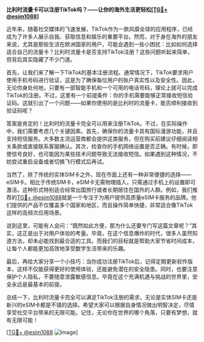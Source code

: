 **比利时流量卡可以注册TikTok吗？——让你的海外生活更轻松[[TG💪+ @esim1088](https://t.me/s/esim1088)]**

近年来，随着社交媒体的飞速发展，TikTok作为一款风靡全球的应用程序，已经成为了许多人展示自我、获取信息和娱乐的重要平台。然而，对于身在海外的朋友来说，尤其是那些生活在欧洲国家的用户，可能会遇到一些小困扰：比如如何选择适合自己的流量卡？比利时流量卡是否支持TikTok注册？这些问题听起来简单，但背后其实隐藏了不少门道。

首先，让我们来了解一下TikTok的基本注册流程。通常情况下，TikTok要求用户使用手机号码进行验证，这是为了确保每位用户的账户真实性以及安全性。因此，无论你身处何地，只要有一部智能手机和一个可用的电话号码，理论上就可以完成TikTok的注册。不过，这里有一个前提条件：你的手机需要能够正常接收短信验证码。这就引出了一个问题——如果你使用的是比利时的流量卡，能否顺利接收到验证码呢？

答案是肯定的！比利时的流量卡完全可以用来注册TikTok。不过，在实际操作中，我们需要考虑几个关键因素。首先，确保你的流量卡具有国际漫游功能，并且支持短信服务。大多数主流运营商都会提供这类服务，但在购买前建议仔细阅读相关条款或直接联系客服确认。其次，检查你的手机网络设置是否正确。有时候，即使信号良好，也可能因为某些技术问题导致无法接收短信。如果遇到这种情况，不妨尝试重启设备或者切换飞行模式后再试。

当然了，除了传统的实体SIM卡之外，现在市面上还有一种非常便捷的选择——eSIM卡。相比于传统SIM卡，eSIM卡无需物理插入，只需通过手机上的设置即可激活。这种形式特别适合经常出国旅行或者长期居住在国外的人群。例如，我们推荐的[TG💪+ @esim1088](https://t.me/s/esim1088)就是一个专注于为用户提供高质量eSIM卡服务的品牌。他们提供的产品不仅覆盖多个国家和地区，而且操作简单快捷，非常适合像TikTok这样的高频次应用场景。

说到这里，可能有人会问：“既然如此方便，那为什么还要专门写这篇文章呢？”其实，这正是出于对用户体验的考量。毕竟，在这个信息爆炸的时代，很多人虽然知道方法，却未必能找到最合适的工具。而我们的目标就是帮助大家节省时间成本，让每个人都能更加高效地享受数字生活带来的乐趣。

最后，再给大家分享一个小技巧：当你成功注册TikTok后，记得定期更新软件版本，这样不仅能获得更好的使用体验，还能避免潜在的安全隐患。同时，也要注意保护个人隐私，不要随意泄露敏感信息。毕竟在这个充满机遇与挑战的世界里，安全永远是最基本的前提。

总结一下，比利时流量卡完全可以满足TikTok注册的需求，无论是实体SIM卡还是新兴的eSIM卡都是不错的选择。希望大家可以根据自身情况做出明智决定，尽情享受社交平台带来的无限可能。记住，无论你在世界的哪个角落，只要有梦想，就有无限可能！

[[TG💪+ @esim1088](https://t.me/s/esim1088) ![Image](https://i.postimg.cc/4NQfJmqS/Snipaste-2025-05-13-00-14-12.png)]